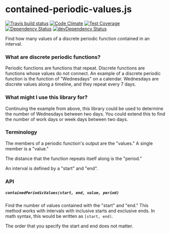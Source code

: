 # contained-periodic-values.js
[![Travis build status](http://img.shields.io/travis/jmeas/contained-periodic-values.js.svg?style=flat)](https://travis-ci.org/jmeas/contained-periodic-values.js)
[![Code Climate](https://codeclimate.com/github/jmeas/contained-periodic-values.js/badges/gpa.svg)](https://codeclimate.com/github/jmeas/contained-periodic-values.js)
[![Test Coverage](https://codeclimate.com/github/jmeas/contained-periodic-values.js/badges/coverage.svg)](https://codeclimate.com/github/jmeas/contained-periodic-values.js)
[![Dependency Status](https://david-dm.org/jmeas/contained-periodic-values.js.svg)](https://david-dm.org/jmeas/contained-periodic-values.js) 
[![devDependency Status](https://david-dm.org/jmeas/contained-periodic-values.js/dev-status.svg)](https://david-dm.org/jmeas/contained-periodic-values.js#info=devDependencies)

Find how many values of a discrete periodic function contained in an interval.

### What are discrete periodic functions?

Periodic functions are functions that repeat. Discrete functions are functions whose values do not
connect. An example of a discrete periodic function is the function of "Wednesdays" on a calendar.
Wednesdays are discrete values along a timeline, and they repeat every 7 days.

### What might I use this library for?

Continuing the example from above, this library could be used to determine the number of Wednesdays between
two days. You could extend this to find the number of work days or week days between two days.

### Terminology

The members of a periodic function's output are the "values." A single member is a "value."

The distance that the function repeats itself along is the "period."

An interval is defined by a "start" and "end".

### API

##### `containedPeriodicValues(start, end, value, period)`

Find the number of values contained with the "start" and "end." This method works with
intervals with inclusive starts and exclusive ends. In math syntax, this would be written
as `[start, end)`.

The order that you specify the start and end does not matter.
